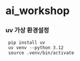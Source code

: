 # ai_workshop


### uv 가상 환경설정
```
 pip install uv 
 uv venv --python 3.12 
 source .venv/bin/activate 
```

